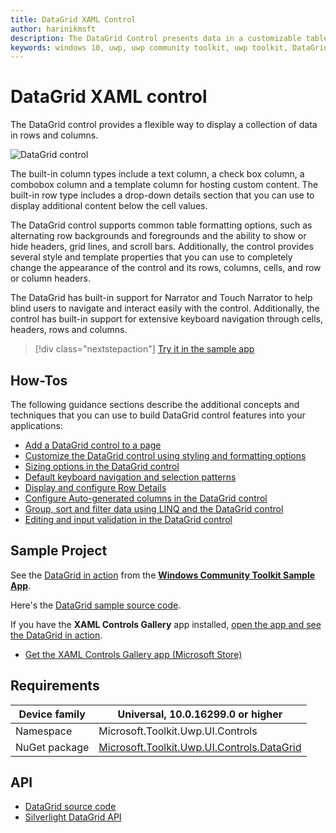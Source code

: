 ```yaml
---
title: DataGrid XAML Control
author: harinikmsft
description: The DataGrid Control presents data in a customizable table of rows and columns.
keywords: windows 10, uwp, uwp community toolkit, uwp toolkit, DataGrid, xaml control, xaml
---
```


# DataGrid XAML control

The DataGrid control provides a flexible way to display a collection of data in rows and columns. 

![DataGrid control](../resources/images/Controls/DataGrid/DataGrid.gif)

The built-in column types include a text column, a check box column, a combobox column and a template column for hosting custom content. The built-in row type includes a drop-down details section that you can use to display additional content below the cell values.

The DataGrid control supports common table formatting options, such as alternating row backgrounds and foregrounds and the ability to show or hide headers, grid lines, and scroll bars. Additionally, the control provides several style and template properties that you can use to completely change the appearance of the control and its rows, columns, cells, and row or column headers.

The DataGrid has built-in support for Narrator and Touch Narrator to help blind users to navigate and interact easily with the control. Additionally, the control has built-in support for extensive keyboard navigation through cells, headers, rows and columns. 

> [!div class="nextstepaction"]
> [Try it in the sample app](uwpct://Controls?sample=DataGrid)

## How-Tos

The following guidance sections describe the additional concepts and techniques that you can use to build DataGrid control features into your applications:

* [Add a DataGrid control to a page](datagrid_guidance/datagrid_basics.md)
* [Customize the DataGrid control using styling and formatting options](datagrid_guidance/styling_formatting_options.md)
* [Sizing options in the DataGrid control](datagrid_guidance/sizing_options.md)
* [Default keyboard navigation and selection patterns](datagrid_guidance/keyboard_navigation_selection.md)
* [Display and configure Row Details](datagrid_guidance/rowdetails.md)
* [Configure Auto-generated columns in the DataGrid control](datagrid_guidance/customize_autogenerated_columns.md)
* [Group, sort and filter data using LINQ and the DataGrid control](datagrid_guidance/group_sort_filter.md)
* [Editing and input validation in the DataGrid control](datagrid_guidance/editing_inputvalidation.md)

## Sample Project

See the [DataGrid in action](uwpct://Controls?sample=DataGrid) from the **[Windows Community Toolkit Sample App](https://aka.ms/uwptoolkitapp)**.

Here's the [DataGrid sample source code](https://github.com/Microsoft/WindowsCommunityToolkit/tree/master/Microsoft.Toolkit.Uwp.SampleApp/SamplePages/DataGrid).

If you have the **XAML Controls Gallery** app installed, [open the app and see the DataGrid in action](xamlcontrolsgallery:/item/DataGrid).

* [Get the XAML Controls Gallery app (Microsoft Store)](https://www.microsoft.com/store/productId/9MSVH128X2ZT)

## Requirements

| Device family | Universal, 10.0.16299.0 or higher |
| -- | -- |
| Namespace | Microsoft.Toolkit.Uwp.UI.Controls |
| NuGet package | [Microsoft.Toolkit.Uwp.UI.Controls.DataGrid](https://www.nuget.org/packages/Microsoft.Toolkit.Uwp.UI.Controls.DataGrid/) |

## API

* [DataGrid source code](https://github.com/Microsoft/WindowsCommunityToolkit//tree/master/Microsoft.Toolkit.Uwp.UI.Controls.DataGrid/DataGrid)
* [Silverlight DataGrid API](https://docs.microsoft.com/previous-versions/windows/silverlight/dotnet-windows-silverlight/cc189753(v=vs.95))
